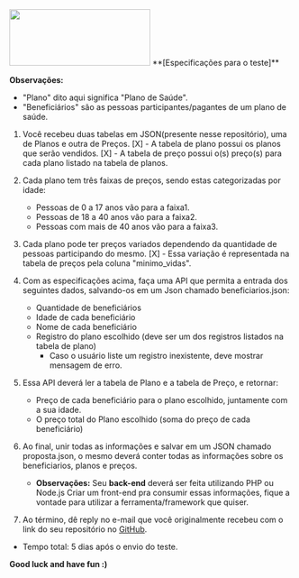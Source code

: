 
<img src="https://www.planium.io/wordpress/wp-content/uploads/2018/11/logo-Planium-06.svg" width="250" height="100">
**[Especificações para o teste]**

**Observações:**
  - "Plano" dito aqui significa "Plano de Saúde".
  - "Beneficiários" são as pessoas participantes/pagantes de um plano de saúde.


1. Você recebeu duas tabelas em JSON(presente nesse repositório), uma de Planos e outra de Preços.
[X]	- A tabela de plano possui os planos que serão vendidos.
[X]	- A tabela de preço possui o(s) preço(s) para cada plano listado na tabela de planos.


2. Cada plano tem três faixas de preços, sendo estas categorizadas por idade:
	- Pessoas de 0 a 17 anos vão para a faixa1.
	- Pessoas de 18 a 40 anos vão para a faixa2.
	- Pessoas com mais de 40 anos vão para a faixa3.


3. Cada plano pode ter preços variados dependendo da quantidade de pessoas participando do mesmo.
[X]	- Essa variação é representada na tabela de preços pela coluna "minimo_vidas".


4. Com as especificações acima, faça uma API que permita a entrada dos seguintes dados, salvando-os em um Json chamado beneficiarios.json:
    - Quantidade de beneficiários
    - Idade de cada beneficiário
    - Nome de cada beneficiário
    - Registro do plano escolhido (deve ser um dos registros listados na tabela de plano)
      - Caso o usuário liste um registro inexistente, deve mostrar mensagem de erro.

5. Essa API deverá ler a tabela de Plano e a tabela de Preço, e retornar:
    - Preço de cada beneficiário para o plano escolhido, juntamente com a sua idade.
    - O preço total do Plano escolhido (soma do preço de cada beneficiário)
	
6. Ao final, unir todas as informações e salvar em um JSON chamado proposta.json, o mesmo deverá conter todas as informações sobre os beneficiarios, planos e preços.
    - **Observações:**
    Seu **back-end** deverá ser feita utilizando PHP ou Node.js
    Criar um front-end pra consumir essas informações, fique a vontade para utilizar a ferramenta/framework que quiser.

7. Ao término, dê reply no e-mail que você originalmente recebeu com o link do seu repositório no [GitHub](https://github.com/).
  - Tempo total: 5 dias após o envio do teste.


**Good luck and have fun :)**
